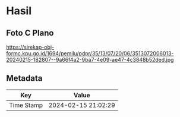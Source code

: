 # Hasil

## Foto C Plano

https://sirekap-obj-formc.kpu.go.id/1694/pemilu/pdpr/35/13/07/20/06/3513072006013-20240215-182807--9a66f4a2-9ba7-4e09-ae47-4c3848b52ded.jpg


## Metadata

| Key        | Value               |
| ---------- | ------------------- |
| Time Stamp | 2024-02-15 21:02:29 |



